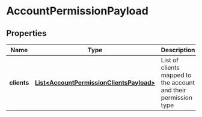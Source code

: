 
# AccountPermissionPayload

## Properties
Name | Type | Description | Notes
------------ | ------------- | ------------- | -------------
**clients** | [**List&lt;AccountPermissionClientsPayload&gt;**](AccountPermissionClientsPayload.md) | List of clients mapped to the account and their permission type |  [optional]



